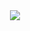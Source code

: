 <div id="container-principal" align="center">
  <img src="https://i.postimg.cc/JzBJqVL0/hello.png" align="center">
</div>
